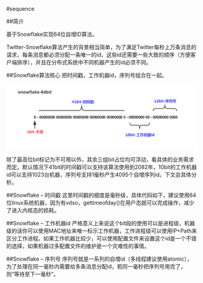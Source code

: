 #sequence

##简介

基于Snowflake实现64位自增ID算法。

Twitter-Snowflake算法产生的背景相当简单，为了满足Twitter每秒上万条消息的请求，每条消息都必须分配一条唯一的id，这些id还需要一些大致的顺序（方便客户端排序），并且在分布式系统中不同机器产生的id必须不同。

##Snowflake算法核心
把时间戳，工作机器id，序列号组合在一起。

![Snowflake算法核心](docs/snowflake-64bit.jpg)

除了最高位bit标记为不可用以外，其余三组bit占位均可浮动，看具体的业务需求而定。默认情况下41bit的时间戳可以支持该算法使用到2082年，10bit的工作机器id可以支持1023台机器，序列号支持1毫秒产生4095个自增序列id。下文会具体分析。

##Snowflake – 时间戳
这里时间戳的细度是毫秒级，具体代码如下，建议使用64位linux系统机器，因为有vdso，gettimeofday()在用户态就可以完成操作，减少了进入内核态的损耗。

##Snowflake – 工作机器id
严格意义上来说这个bit段的使用可以是进程级，机器级的话你可以使用MAC地址来唯一标示工作机器，工作进程级可以使用IP+Path来区分工作进程。如果工作机器比较少，可以使用配置文件来设置这个id是一个不错的选择，如果机器过多配置文件的维护是一个灾难性的事情。

##Snowflake – 序列号
序列号就是一系列的自增id（多线程建议使用atomic），为了处理在同一毫秒内需要给多条消息分配id，若同一毫秒把序列号用完了，则“等待至下一毫秒”。